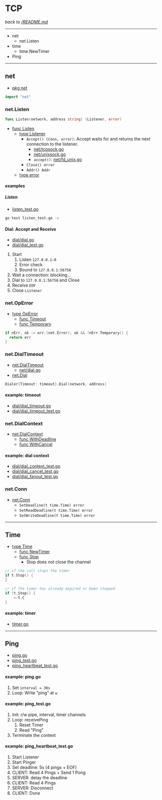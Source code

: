 # TCP

_back to [/README.md](/README.md)_

---

- net
  - net.Listen
- time
  - time.NewTimer
- Ping

---

## net

- [pkg net](https://pkg.go.dev/net)

```go
import "net"
```

### net.Listen

```go
func Listen(network, address string) (Listener, error)
```

- [func Listen](https://pkg.go.dev/net#Listen)
  - [type Listener](https://pkg.go.dev/net#Listener)
    - `Accept() (Conn, error)`: Accept waits for and returns the next connection to the listener.
      - [net/tcpsock.go](https://cs.opensource.google/go/go/+/refs/tags/go1.18.3:src/net/tcpsock.go;drc=386245b68ef4a24450a12d4f85d1835779dfef86;bpv=1;bpt=1;l=284?gsn=Accept&gs=kythe%3A%2F%2Fgo.googlesource.com%2Fgo%3Flang%3Dgo%3Fpath%3Dnet%23method%2520TCPListener.Accept)
      - [net/unixsock.go](https://cs.opensource.google/go/go/+/refs/tags/go1.18.3:src/net/unixsock.go;drc=386245b68ef4a24450a12d4f85d1835779dfef86;bpv=1;bpt=1;l=256?gsn=Accept&gs=kythe%3A%2F%2Fgo.googlesource.com%2Fgo%3Flang%3Dgo%3Fpath%3Dnet%23method%2520UnixListener.Accept)
      - `accept()`: [net/fd_unix.go](https://cs.opensource.google/go/go/+/refs/tags/go1.18.3:src/net/fd_unix.go;drc=386245b68ef4a24450a12d4f85d1835779dfef86;bpv=1;bpt=1;l=171?gsn=accept&gs=kythe%3A%2F%2Fgo.googlesource.com%2Fgo%3Flang%3Dgo%3Fpath%3Dnet%23method%2520netFD.accept)
    - `Close() error`
    - `Addr() Addr`
  - [type error](https://pkg.go.dev/builtin#error)


#### examples

##### Listen

- [listen_test.go](./listen_test.go)

```bash
go test listen_test.go -v
```

#### Dial: Accept and Receive

- [dial/dial.go](dial/dial.go)
- [dial/dial_test.go](dial/dial_test.go)

1. Start
   1. Listen `127.0.0.1:0`
   2. Error check
   3. Bound to `127.0.0.1:56758`
2. Wait a connection: blocking...
3. Dial to `127.0.0.1:56758` and Close
4. Receive `EOF`
5. Close `Listener`


### net.OpError

- [type OpError](https://pkg.go.dev/net#OpError)
  - [func Timeout](https://cs.opensource.google/go/go/+/refs/tags/go1.18.3:src/net/net.go;bpv=1;bpt=1;l=506?gsn=Timeout&gs=kythe%3A%2F%2Fgo.googlesource.com%2Fgo%3Flang%3Dgo%3Fpath%3Dnet%23method%2520OpError.Timeout)
  - [func Temporary](https://cs.opensource.google/go/go/+/refs/tags/go1.18.3:src/net/net.go;bpv=1;bpt=1;l=519?gsn=Temporary&gs=kythe%3A%2F%2Fgo.googlesource.com%2Fgo%3Flang%3Dgo%3Fpath%3Dnet%23method%2520OpError.Temporary)

```go
if nErr, ok := err.(net.Error); ok && !nErr.Temporary() {
  return err
}
```

### net.DialTimeout

- [net.DialTimeout](https://pkg.go.dev/net#DialTimeout)
  - [net/dial.go](https://cs.opensource.google/go/go/+/refs/tags/go1.18.3:src/net/dial.go;bpv=1;bpt=1;l=332?gsn=DialTimeout&gs=kythe%3A%2F%2Fgo.googlesource.com%2Fgo%3Flang%3Dgo%3Fpath%3Dnet%23func%2520DialTimeout)
- [net.Dial](https://pkg.go.dev/net#Dial)

```go
Dialer{Timeout: timeout}.Dial(network, address)
```

#### example: timeout

- [dial/dial_timeout.go](dial/dial_timeout.go)
- [dial/dial_timeout_test.go](dial/dial_timeout_test.go)

### net.DialContext

- [net.DialContext](https://pkg.go.dev/net#Dialer.DialContext)
  - [func WithDeadline](https://cs.opensource.google/go/go/+/refs/tags/go1.18.3:src/context/context.go;drc=386245b68ef4a24450a12d4f85d1835779dfef86;bpv=1;bpt=1;l=434?gsn=WithDeadline&gs=kythe%3A%2F%2Fgo.googlesource.com%2Fgo%3Flang%3Dgo%3Fpath%3Dcontext%23func%2520WithDeadline)
  - [func WithCancel](https://cs.opensource.google/go/go/+/refs/tags/go1.18.3:src/context/context.go;drc=386245b68ef4a24450a12d4f85d1835779dfef86;bpv=1;bpt=1;l=232?gsn=WithCancel&gs=kythe%3A%2F%2Fgo.googlesource.com%2Fgo%3Flang%3Dgo%3Fpath%3Dcontext%23func%2520WithCancel)

#### example: dial context

- [dial/dial_context_test.go](dial/dial_context_test.go)
- [dial/dial_cancel_test.go](dial/dial_cancel_test.go)
- [dial/dial_fanout_test.go](dial/dial_fanout_test.go)

### net.Conn

- [net.Conn](https://pkg.go.dev/net#Conn)
  - `SetDeadline(t time.Time) error`
  - `SetReadDeadline(t time.Time) error`
  - `SetWriteDeadline(t time.Time) error`

---

## Time

- [type Time](https://pkg.go.dev/time#Time)
  - [func NewTimer](https://pkg.go.dev/time#NewTimer)
  - [func Stop](https://pkg.go.dev/time#Timer.Stop)
    - Stop does not close the channel

```go
// if the call stops the timer
if t.Stop() {
}

// if the timer has already expired or been stopped
if !t.Stop() {
	<-t.C
}
```

#### example: timer

- [timer.go](./timer.go)

---

## Ping

- [ping.go](./ping/ping.go)
- [ping_test.go](./ping/ping_test.go)
- [ping_heartbeat_test.go](./ping/ping_heartbeat_test.go)

#### example: ping.go

1. Set `interval = 30s`
2. Loop: Write "ping" at `w`

#### example: ping_test.go

1. Init: r/w pipe, interval, timer channels
2. Loop: receivePing
   1. Reset Timer
   2. Read "Ping"
3. Terminate the context

#### example: ping_heartbeat_test.go

1. Start Listener
2. Start Pinger
3. Set deadline: 5s (4 pings + EOF)
4. CLIENT: Read 4 Pings + Send 1 Pong
5. SERVER: delay the deadline
6. CLIENT: Read 4 Pings
7. SERVER: Disconnect
8. CLIENT: Done
